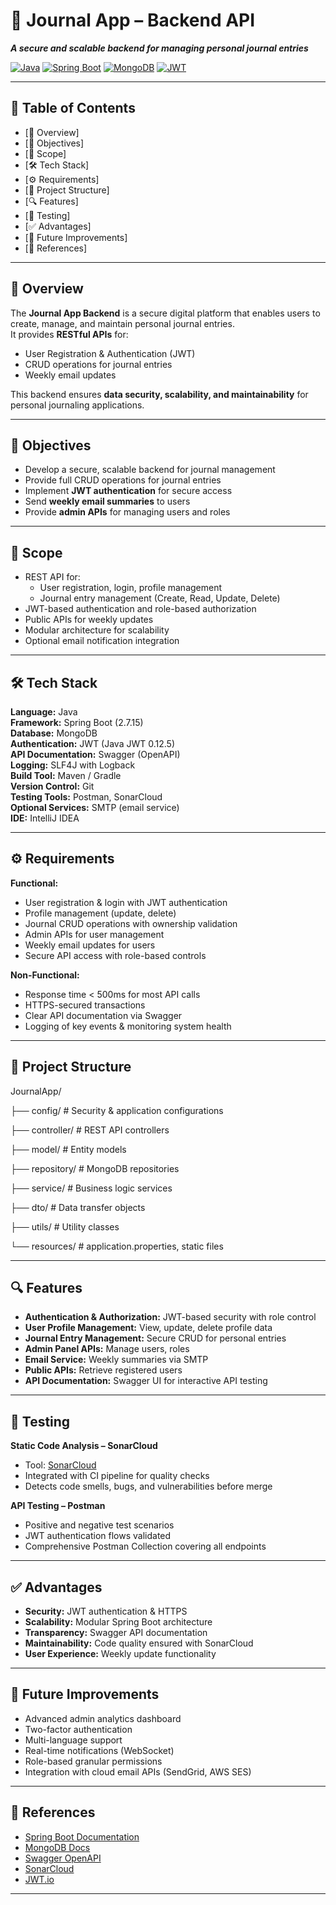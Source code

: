 # 📓 Journal App – Backend API
**_A secure and scalable backend for managing personal journal entries_**

[![Java](https://img.shields.io/badge/Language-Java-blue.svg)]()
[![Spring Boot](https://img.shields.io/badge/Framework-Spring%20Boot-green.svg)]()
[![MongoDB](https://img.shields.io/badge/Database-MongoDB-brightgreen.svg)]()
[![JWT](https://img.shields.io/badge/Auth-JWT-orange.svg)]()

---

## 📑 Table of Contents
- [📖 Overview]
- [🎯 Objectives]
- [📌 Scope]
- [🛠 Tech Stack]
- [⚙️ Requirements]
- [📂 Project Structure]
- [🔍 Features]
- [🧪 Testing]
- [✅ Advantages]
- [🚀 Future Improvements]
- [📜 References]

---

## 📖 Overview
The **Journal App Backend** is a secure digital platform that enables users to create, manage, and maintain personal journal entries.  
It provides **RESTful APIs** for:
- User Registration & Authentication (JWT)
- CRUD operations for journal entries
- Weekly email updates

This backend ensures **data security, scalability, and maintainability** for personal journaling applications.

---

## 🎯 Objectives
- Develop a secure, scalable backend for journal management
- Provide full CRUD operations for journal entries
- Implement **JWT authentication** for secure access
- Send **weekly email summaries** to users
- Provide **admin APIs** for managing users and roles

---

## 📌 Scope
- REST API for:
  - User registration, login, profile management
  - Journal entry management (Create, Read, Update, Delete)
- JWT-based authentication and role-based authorization
- Public APIs for weekly updates
- Modular architecture for scalability
- Optional email notification integration

---

## 🛠 Tech Stack
**Language:** Java  
**Framework:** Spring Boot (2.7.15)  
**Database:** MongoDB  
**Authentication:** JWT (Java JWT 0.12.5)  
**API Documentation:** Swagger (OpenAPI)  
**Logging:** SLF4J with Logback  
**Build Tool:** Maven / Gradle  
**Version Control:** Git  
**Testing Tools:** Postman, SonarCloud  
**Optional Services:** SMTP (email service)  
**IDE:** IntelliJ IDEA  

---

## ⚙️ Requirements

**Functional:**
- User registration & login with JWT authentication
- Profile management (update, delete)
- Journal CRUD operations with ownership validation
- Admin APIs for user management
- Weekly email updates for users
- Secure API access with role-based controls

**Non-Functional:**
- Response time < 500ms for most API calls
- HTTPS-secured transactions
- Clear API documentation via Swagger
- Logging of key events & monitoring system health

---

## 📂 Project Structure

JournalApp/

├── config/ # Security & application configurations

├── controller/ # REST API controllers

├── model/ # Entity models

├── repository/ # MongoDB repositories

├── service/ # Business logic services

├── dto/ # Data transfer objects

├── utils/ # Utility classes

└── resources/ # application.properties, static files


---

## 🔍 Features
- **Authentication & Authorization:** JWT-based security with role control
- **User Profile Management:** View, update, delete profile data
- **Journal Entry Management:** Secure CRUD for personal entries
- **Admin Panel APIs:** Manage users, roles
- **Email Service:** Weekly summaries via SMTP
- **Public APIs:** Retrieve registered users
- **API Documentation:** Swagger UI for interactive API testing

---

## 🧪 Testing

**Static Code Analysis – SonarCloud**  
- Tool: [SonarCloud](https://sonarcloud.io/project/overview?id=smitkachhadiya_JournalEntryAPI)  
- Integrated with CI pipeline for quality checks  
- Detects code smells, bugs, and vulnerabilities before merge  

**API Testing – Postman**  
- Positive and negative test scenarios  
- JWT authentication flows validated  
- Comprehensive Postman Collection covering all endpoints  

---

## ✅ Advantages
- **Security:** JWT authentication & HTTPS
- **Scalability:** Modular Spring Boot architecture
- **Transparency:** Swagger API documentation
- **Maintainability:** Code quality ensured with SonarCloud
- **User Experience:** Weekly update functionality

---

## 🚀 Future Improvements
- Advanced admin analytics dashboard
- Two-factor authentication
- Multi-language support
- Real-time notifications (WebSocket)
- Role-based granular permissions
- Integration with cloud email APIs (SendGrid, AWS SES)

---

## 📜 References
- [Spring Boot Documentation](https://spring.io/projects/spring-boot)
- [MongoDB Docs](https://www.mongodb.com/docs/)
- [Swagger OpenAPI](https://swagger.io/tools/open-source/open-source-integrations/)
- [SonarCloud](https://sonarcloud.io)
- [JWT.io](https://jwt.io)

---
